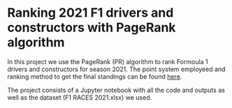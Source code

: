 # Ranking 2021 F1 drivers and constructors with PageRank algorithm

In this project we use the PageRank (PR) algorithm to rank Formoula 1 drivers and constructors for 
season 2021. The point system employeed and ranking method to get the final standings can be found [here](https://www.ncbi.nlm.nih.gov/pmc/articles/PMC5456068/?fbclid=IwAR2s-hNbPMKRDEe1zDP7_A3wIDV0qvPLRQVfq5mxiCHqYRAgxw6EdSinrM8).

The project consists of a Jupyter notebook with all the code and outputs as well as the dataset (F1 RACES 2021.xlsx) we used.
